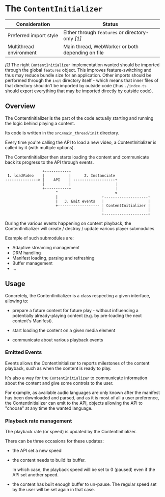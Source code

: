 # The `ContentInitializer`

| Consideration           | Status                                            |
| ----------------------- | ------------------------------------------------- |
| Preferred import style  | Either through `features` or directory-only _[1]_ |
| Multithread environment | Main thread, WebWorker or both depending on file  |

_[1]_ The right `ContentInitializer` implementation wanted should be imported
through the global `features` object. This improves feature-switching and thus
may reduce bundle size for an application.
Other imports should be performed through the `init` directory itself - which
means that inner files of that directory shouldn't be imported by outside code
(thus `./index.ts` should export everything that may be imported directly by
outside code).

## Overview

The ContentInitializer is the part of the code actually starting and running the
logic behind playing a content.

Its code is written in the `src/main_thread/init` directory.

Every time you're calling the API to load a new video, a ContentInitializer is
called by it (with multiple options).

The ContentInitializer then starts loading the content and communicate back its progress to
the API through events.

```
                 +-----------+
 1. loadVideo    |           |      2. Instanciate
---------------> |    API    | -------------------+
                 |           |                    |
                 +-----------+                    |
                       ^                          v
                       |                    +--------------------+
                       |   3. Emit events   |                    |
                       +------------------- | ContentInitializer |
                                            |                    |
                                            +--------------------+
```

During the various events happening on content playback, the ContentInitializer will
create / destroy / update various player submodules.

Example of such submodules are:

- Adaptive streaming management
- DRM handling
- Manifest loading, parsing and refreshing
- Buffer management
- ...

## Usage

Concretely, the ContentInitializer is a class respecting a given interface,
allowing to:

- prepare a future content for future play - without influencing a potentially
  already-playing content (e.g. by pre-loading the next content's Manifest).

- start loading the content on a given media element

- communicate about various playback events

### Emitted Events

Events allows the ContentInitializer to reports milestones of the content
playback, such as when the content is ready to play.

It's also a way for the `ContentInitializer` to communicate information about
the content and give some controls to the user.

For example, as available audio languages are only known after the manifest has
been downloaded and parsed, and as it is most of all a user preference, the
ContentInitializer can emit to the API, objects allowing the API to "choose" at
any time the wanted language.

### Playback rate management

The playback rate (or speed) is updated by the ContentInitializer.

There can be three occasions for these updates:

- the API set a new speed

- the content needs to build its buffer.

  In which case, the playback speed will be set to 0 (paused) even if the
  API set another speed.

- the content has built enough buffer to un-pause.
  The regular speed set by the user will be set again in that case.
